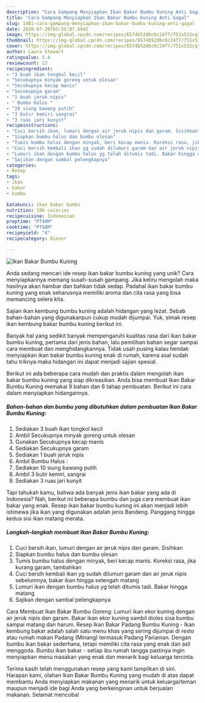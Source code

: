 ```yaml
---
description: "Cara Gampang Menyiapkan Ikan Bakar Bumbu Kuning Anti Gagal"
title: "Cara Gampang Menyiapkan Ikan Bakar Bumbu Kuning Anti Gagal"
slug: 1481-cara-gampang-menyiapkan-ikan-bakar-bumbu-kuning-anti-gagal
date: 2020-07-26T03:55:07.694Z
image: https://img-global.cpcdn.com/recipes/6574b52dbc6c24f7/751x532cq70/ikan-bakar-bumbu-kuning-foto-resep-utama.jpg
thumbnail: https://img-global.cpcdn.com/recipes/6574b52dbc6c24f7/751x532cq70/ikan-bakar-bumbu-kuning-foto-resep-utama.jpg
cover: https://img-global.cpcdn.com/recipes/6574b52dbc6c24f7/751x532cq70/ikan-bakar-bumbu-kuning-foto-resep-utama.jpg
author: Laura Stewart
ratingvalue: 3.4
reviewcount: 13
recipeingredient:
- "3 buah ikan tongkol kecil"
- "Secukupnya minyak goreng untuk olesan"
- "Secukupnya kecap manis"
- "Secukupnya garam"
- "1 buah jeruk nipis"
- " Bumbu Halus "
- "10 siung bawang putih"
- "3 butir kemiri sangrai"
- "3 ruas jari kunyit"
recipeinstructions:
- "Cuci bersih ikan, lumuri dengan air jeruk nipis dan garam. Sisihkan"
- "Siapkan bumbu halus dan bumbu olesan"
- "Tumis bumbu halus dengan minyak, beri kecap manis. Koreksi rasa, jika kurang garam, tambahkan"
- "Cuci bersih kembali ikan yg sudah dilumuri garam dan air jeruk nipis sebelumnya, bakar ikan hingga setengah matang"
- "Lumuri ikan dengan bumbu halus yg telah ditumis tadi. Bakar hingga matang"
- "Sajikan dengan sambal pelengkapnya"
categories:
- Resep
tags:
- ikan
- bakar
- bumbu

katakunci: ikan bakar bumbu 
nutrition: 196 calories
recipecuisine: Indonesian
preptime: "PT40M"
cooktime: "PT58M"
recipeyield: "4"
recipecategory: Dinner

---
```



![Ikan Bakar Bumbu Kuning](https://img-global.cpcdn.com/recipes/6574b52dbc6c24f7/751x532cq70/ikan-bakar-bumbu-kuning-foto-resep-utama.jpg)

Anda sedang mencari ide resep ikan bakar bumbu kuning yang unik? Cara menyiapkannya memang susah-susah gampang. Jika keliru mengolah maka hasilnya akan hambar dan bahkan tidak sedap. Padahal ikan bakar bumbu kuning yang enak seharusnya memiliki aroma dan cita rasa yang bisa memancing selera kita.

Sajian ikan kembung bumbu kuning adalah hidangan yang lezat. Sebab bahan-bahan yang digunakanpun cukup mudah dijumpai. Yuk, simak resep ikan kembung bakar bumbu kuning berikut ini.

Banyak hal yang sedikit banyak mempengaruhi kualitas rasa dari ikan bakar bumbu kuning, pertama dari jenis bahan, lalu pemilihan bahan segar sampai cara membuat dan menghidangkannya. Tidak usah pusing kalau hendak menyiapkan ikan bakar bumbu kuning enak di rumah, karena asal sudah tahu triknya maka hidangan ini dapat menjadi sajian spesial.


Berikut ini ada beberapa cara mudah dan praktis dalam mengolah ikan bakar bumbu kuning yang siap dikreasikan. Anda bisa membuat Ikan Bakar Bumbu Kuning memakai 9 bahan dan 6 tahap pembuatan. Berikut ini cara dalam menyiapkan hidangannya.

<!--inarticleads1-->

##### Bahan-bahan dan bumbu yang dibutuhkan dalam pembuatan Ikan Bakar Bumbu Kuning:

1. Sediakan 3 buah ikan tongkol kecil
1. Ambil Secukupnya minyak goreng untuk olesan
1. Gunakan Secukupnya kecap manis
1. Sediakan Secukupnya garam
1. Sediakan 1 buah jeruk nipis
1. Ambil  Bumbu Halus :
1. Sediakan 10 siung bawang putih
1. Ambil 3 butir kemiri, sangrai
1. Sediakan 3 ruas jari kunyit


Tapi tahukah kamu, bahwa ada banyak jenis ikan bakar yang ada di Indonesia? Nah, berikut ini beberapa bumbu dan juga cara membuat ikan bakar yang enak. Resep ikan bakar bumbu kuning ini akan menjadi lebih istimewa jika ikan yang digunakan adalah jenis Bandeng. Panggang hingga kedua sisi ikan matang merata. 

<!--inarticleads2-->

##### Langkah-langkah membuat Ikan Bakar Bumbu Kuning:

1. Cuci bersih ikan, lumuri dengan air jeruk nipis dan garam. Sisihkan
1. Siapkan bumbu halus dan bumbu olesan
1. Tumis bumbu halus dengan minyak, beri kecap manis. Koreksi rasa, jika kurang garam, tambahkan
1. Cuci bersih kembali ikan yg sudah dilumuri garam dan air jeruk nipis sebelumnya, bakar ikan hingga setengah matang
1. Lumuri ikan dengan bumbu halus yg telah ditumis tadi. Bakar hingga matang
1. Sajikan dengan sambal pelengkapnya


Cara Membuat Ikan Bakar Bumbu Goreng: Lumuri ikan ekor kuning dengan air jeruk nipis dan garam. Bakar ikan ekor kuning sambil dioles sisa bumbu sampai matang dan harum. Resep Ikan Bakar Padang Bumbu Kuning - Ikan kembung bakar adalah salah satu menu khas yang sering dijumpai di resto atau rumah makan Padang (Minang) termasuk Padang Pariaman. Dengan bumbu ikan bakar sederhana, tetapi memiliki cita rasa yang enak dan asli menggoda. Bumbu ikan bakar - setiap ibu rumah tangga pastinya ingin menyiapkan menu masakan yang enak dan menarik bagi keluarga tercinta. 

Terima kasih telah menggunakan resep yang kami tampilkan di sini. Harapan kami, olahan Ikan Bakar Bumbu Kuning yang mudah di atas dapat membantu Anda menyiapkan makanan yang menarik untuk keluarga/teman maupun menjadi ide bagi Anda yang berkeinginan untuk berjualan makanan. Selamat mencoba!
